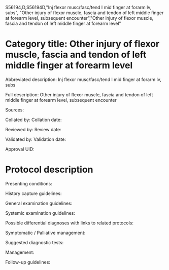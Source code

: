 S56194,D,S56194D,"Inj flexor musc/fasc/tend l mid finger at forarm lv, subs", "Other injury of flexor muscle, fascia and tendon of left middle finger at forearm level, subsequent encounter","Other injury of flexor muscle, fascia and tendon of left middle finger at forearm level"
# Category title: Other injury of flexor muscle, fascia and tendon of left middle finger at forearm level

Abbreviated description: Inj flexor musc/fasc/tend l mid finger at forarm lv, subs

Full description: Other injury of flexor muscle, fascia and tendon of left middle finger at forearm level, subsequent encounter

Sources:

Collated by:
Collation date:

Reviewed by:
Review date:

Validated by:
Validation date:

Approval UID:

# Protocol description

Presenting conditions:

History capture guidelines:

General examination guidelines:

Systemic examination guidelines:

Possible differential diagnoses with links to related protocols:

Symptomatic / Palliative management:

Suggested diagnostic tests:

Management:

Follow-up guidelines:
